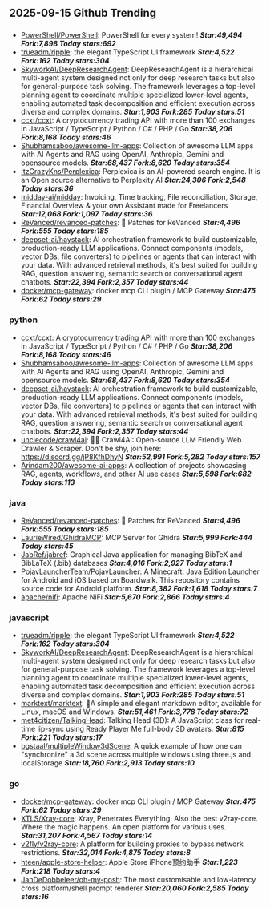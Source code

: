 ## 2025-09-15 Github Trending

### 
* [PowerShell/PowerShell](https://github.com/PowerShell/PowerShell): PowerShell for every system! ***Star:49,494 Fork:7,898 Today stars:692***
* [trueadm/ripple](https://github.com/trueadm/ripple): the elegant TypeScript UI framework ***Star:4,522 Fork:162 Today stars:304***
* [SkyworkAI/DeepResearchAgent](https://github.com/SkyworkAI/DeepResearchAgent): DeepResearchAgent is a hierarchical multi-agent system designed not only for deep research tasks but also for general-purpose task solving. The framework leverages a top-level planning agent to coordinate multiple specialized lower-level agents, enabling automated task decomposition and efficient execution across diverse and complex domains. ***Star:1,903 Fork:285 Today stars:51***
* [ccxt/ccxt](https://github.com/ccxt/ccxt): A cryptocurrency trading API with more than 100 exchanges in JavaScript / TypeScript / Python / C# / PHP / Go ***Star:38,206 Fork:8,168 Today stars:46***
* [Shubhamsaboo/awesome-llm-apps](https://github.com/Shubhamsaboo/awesome-llm-apps): Collection of awesome LLM apps with AI Agents and RAG using OpenAI, Anthropic, Gemini and opensource models. ***Star:68,437 Fork:8,620 Today stars:354***
* [ItzCrazyKns/Perplexica](https://github.com/ItzCrazyKns/Perplexica): Perplexica is an AI-powered search engine. It is an Open source alternative to Perplexity AI ***Star:24,306 Fork:2,548 Today stars:36***
* [midday-ai/midday](https://github.com/midday-ai/midday): Invoicing, Time tracking, File reconciliation, Storage, Financial Overview & your own Assistant made for Freelancers ***Star:12,068 Fork:1,097 Today stars:36***
* [ReVanced/revanced-patches](https://github.com/ReVanced/revanced-patches): 🧩 Patches for ReVanced ***Star:4,496 Fork:555 Today stars:185***
* [deepset-ai/haystack](https://github.com/deepset-ai/haystack): AI orchestration framework to build customizable, production-ready LLM applications. Connect components (models, vector DBs, file converters) to pipelines or agents that can interact with your data. With advanced retrieval methods, it's best suited for building RAG, question answering, semantic search or conversational agent chatbots. ***Star:22,394 Fork:2,357 Today stars:44***
* [docker/mcp-gateway](https://github.com/docker/mcp-gateway): docker mcp CLI plugin / MCP Gateway ***Star:475 Fork:62 Today stars:29***

### python
* [ccxt/ccxt](https://github.com/ccxt/ccxt): A cryptocurrency trading API with more than 100 exchanges in JavaScript / TypeScript / Python / C# / PHP / Go ***Star:38,206 Fork:8,168 Today stars:46***
* [Shubhamsaboo/awesome-llm-apps](https://github.com/Shubhamsaboo/awesome-llm-apps): Collection of awesome LLM apps with AI Agents and RAG using OpenAI, Anthropic, Gemini and opensource models. ***Star:68,437 Fork:8,620 Today stars:354***
* [deepset-ai/haystack](https://github.com/deepset-ai/haystack): AI orchestration framework to build customizable, production-ready LLM applications. Connect components (models, vector DBs, file converters) to pipelines or agents that can interact with your data. With advanced retrieval methods, it's best suited for building RAG, question answering, semantic search or conversational agent chatbots. ***Star:22,394 Fork:2,357 Today stars:44***
* [unclecode/crawl4ai](https://github.com/unclecode/crawl4ai): 🚀🤖 Crawl4AI: Open-source LLM Friendly Web Crawler & Scraper. Don't be shy, join here: https://discord.gg/jP8KfhDhyN ***Star:52,991 Fork:5,282 Today stars:157***
* [Arindam200/awesome-ai-apps](https://github.com/Arindam200/awesome-ai-apps): A collection of projects showcasing RAG, agents, workflows, and other AI use cases ***Star:5,598 Fork:682 Today stars:113***

### java
* [ReVanced/revanced-patches](https://github.com/ReVanced/revanced-patches): 🧩 Patches for ReVanced ***Star:4,496 Fork:555 Today stars:185***
* [LaurieWired/GhidraMCP](https://github.com/LaurieWired/GhidraMCP): MCP Server for Ghidra ***Star:5,999 Fork:444 Today stars:45***
* [JabRef/jabref](https://github.com/JabRef/jabref): Graphical Java application for managing BibTeX and BibLaTeX (.bib) databases ***Star:4,016 Fork:2,927 Today stars:1***
* [PojavLauncherTeam/PojavLauncher](https://github.com/PojavLauncherTeam/PojavLauncher): A Minecraft: Java Edition Launcher for Android and iOS based on Boardwalk. This repository contains source code for Android platform. ***Star:8,382 Fork:1,618 Today stars:7***
* [apache/nifi](https://github.com/apache/nifi): Apache NiFi ***Star:5,670 Fork:2,866 Today stars:4***

### javascript
* [trueadm/ripple](https://github.com/trueadm/ripple): the elegant TypeScript UI framework ***Star:4,522 Fork:162 Today stars:304***
* [SkyworkAI/DeepResearchAgent](https://github.com/SkyworkAI/DeepResearchAgent): DeepResearchAgent is a hierarchical multi-agent system designed not only for deep research tasks but also for general-purpose task solving. The framework leverages a top-level planning agent to coordinate multiple specialized lower-level agents, enabling automated task decomposition and efficient execution across diverse and complex domains. ***Star:1,903 Fork:285 Today stars:51***
* [marktext/marktext](https://github.com/marktext/marktext): 📝A simple and elegant markdown editor, available for Linux, macOS and Windows. ***Star:51,461 Fork:3,778 Today stars:72***
* [met4citizen/TalkingHead](https://github.com/met4citizen/TalkingHead): Talking Head (3D): A JavaScript class for real-time lip-sync using Ready Player Me full-body 3D avatars. ***Star:815 Fork:221 Today stars:17***
* [bgstaal/multipleWindow3dScene](https://github.com/bgstaal/multipleWindow3dScene): A quick example of how one can "synchronize" a 3d scene across multiple windows using three.js and localStorage ***Star:18,760 Fork:2,913 Today stars:10***

### go
* [docker/mcp-gateway](https://github.com/docker/mcp-gateway): docker mcp CLI plugin / MCP Gateway ***Star:475 Fork:62 Today stars:29***
* [XTLS/Xray-core](https://github.com/XTLS/Xray-core): Xray, Penetrates Everything. Also the best v2ray-core. Where the magic happens. An open platform for various uses. ***Star:31,207 Fork:4,567 Today stars:14***
* [v2fly/v2ray-core](https://github.com/v2fly/v2ray-core): A platform for building proxies to bypass network restrictions. ***Star:32,014 Fork:4,875 Today stars:8***
* [hteen/apple-store-helper](https://github.com/hteen/apple-store-helper): Apple Store iPhone预约助手 ***Star:1,223 Fork:218 Today stars:4***
* [JanDeDobbeleer/oh-my-posh](https://github.com/JanDeDobbeleer/oh-my-posh): The most customisable and low-latency cross platform/shell prompt renderer ***Star:20,060 Fork:2,585 Today stars:16***
